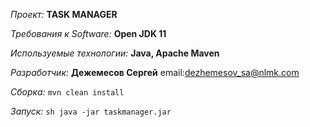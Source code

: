 *Проект:* **TASK MANAGER**


*Требования к Software:* **Open JDK 11**

*Используемые технологии:*  **Java, Apache Maven**

*Разработчик:* **Дежемесов Сергей** email:dezhemesov_sa@nlmk.com
                              
*Сборка:* `mvn clean install`

*Запуск:* `sh java -jar taskmanager.jar`